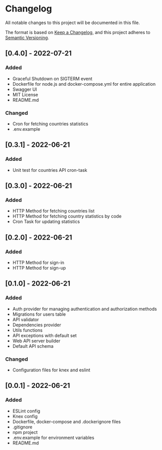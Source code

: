 # Changelog
All notable changes to this project will be documented in this file.

The format is based on [Keep a Changelog](https://keepachangelog.com/en/1.0.0/),
and this project adheres to [Semantic Versioning](https://semver.org/spec/v2.0.0.html).

## [0.4.0] - 2022-07-21
### Added
- Graceful Shutdown on SIGTERM event
- Dockerfile for node.js and docker-compose.yml for entire application
- Swagger UI
- MIT License
- README.md
### Changed
- Cron for fetching countries statistics
- .env.example

## [0.3.1] - 2022-06-21
### Added
- Unit test for countries API cron-task

## [0.3.0] - 2022-06-21
### Added
- HTTP Method for fetching countries list
- HTTP Method for fetching country statistics by code
- Cron Task for updating statistics

## [0.2.0] - 2022-06-21
### Added
- HTTP Method for sign-in
- HTTP Method for sign-up

## [0.1.0] - 2022-06-21
### Added
- Auth provider for managing authentication and authorization methods
- Migrations for users table
- API validator
- Dependencies provider
- Utils functions
- API exceptions with default set
- Web API server builder
- Default API schema
### Changed
- Configuration files for knex and eslint

## [0.0.1] - 2022-06-21
### Added
- ESLint config
- Knex config
- Dockerfile, docker-compose and .dockerignore files
- .gitignore
- npm project
- .env.example for environment variables 
- README.md